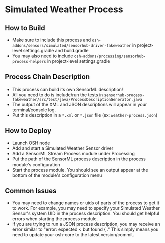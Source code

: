 # Simulated Weather Process

## How to Build
- Make sure to include this process and `osh-addons/sensors/simulated/sensorhub-driver-fakeweather` in project-level settings.gradle and build.gradle
- You may also need to include `osh-addons/processing/sensorhub-process-helpers` in project-level settings.gradle

## Process Chain Description
- This process can build its own SensorML description! 
- All you need to do is include/run the tests in `sensorhub-process-fakeweather/src/test/java/ProcessDescriptionGenerator.java`
- The output of the XML and JSON descriptions will appear in your terminal/console log.
- Put this description in a `*.xml` or `*.json` file (ex: `weather-process.json`)

## How to Deploy
- Launch OSH node
- Add and start a Simulated Weather Sensor driver
- Add a SensorML Stream Process module under Processing
- Put the path of the SensorML process description in the process module's configuration
- Start the process module. You should see an output appear at the bottom of the module's configuration menu

## Common Issues
- You may need to change names or uids of parts of the process to get it to work. For example, you may need to specify your Simulated Weather Sensor's system UID in the process description. You should get helpful errors when starting the process module.
- If you are trying to run a JSON process description, you may receive an error similar to "error: expected < but found { ." This simply means you need to update your osh-core to the latest version/commit.